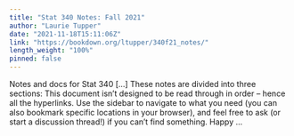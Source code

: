 ```yaml
---
title: "Stat 340 Notes: Fall 2021"
author: "Laurie Tupper"
date: "2021-11-18T15:11:06Z"
link: "https://bookdown.org/ltupper/340f21_notes/"
length_weight: "100%"
pinned: false
---
```


Notes and docs for Stat 340 [...] These notes are divided into three sections: This document isn’t designed to be read through in order – hence all the hyperlinks. Use the sidebar to navigate to what you need (you can also bookmark specific locations in your browser), and feel free to ask (or start a discussion thread!) if you can’t find something. Happy ...
